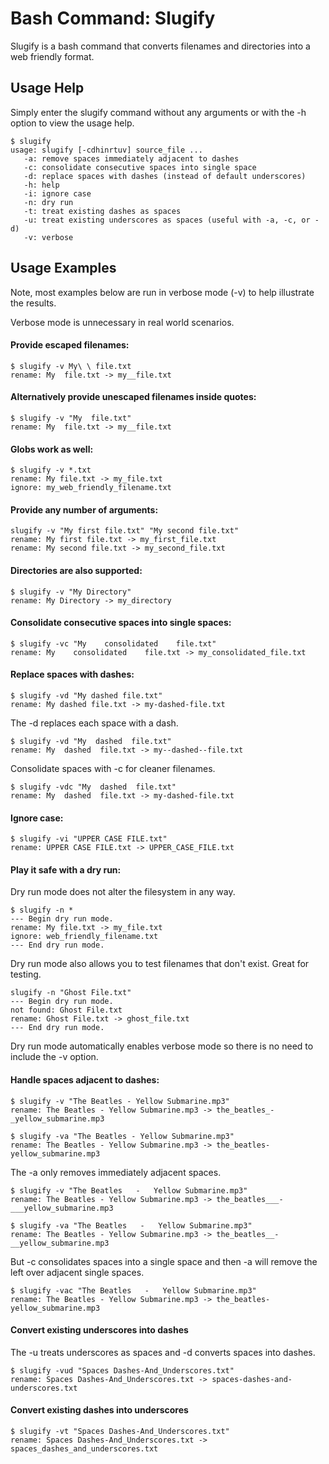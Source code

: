 # Bash Command: Slugify

Slugify is a bash command that converts filenames and directories into a web friendly format.

## Usage Help

Simply enter the slugify command without any arguments or with the -h option to view the usage help.

    $ slugify
    usage: slugify [-cdhinrtuv] source_file ...
       -a: remove spaces immediately adjacent to dashes
       -c: consolidate consecutive spaces into single space
       -d: replace spaces with dashes (instead of default underscores)
       -h: help
       -i: ignore case
       -n: dry run
       -t: treat existing dashes as spaces
       -u: treat existing underscores as spaces (useful with -a, -c, or -d)
       -v: verbose

## Usage Examples

Note, most examples below are run in verbose mode (-v) to help illustrate the results.

Verbose mode is unnecessary in real world scenarios.

#### Provide escaped filenames:

    $ slugify -v My\ \ file.txt
    rename: My  file.txt -> my__file.txt

#### Alternatively provide unescaped filenames inside quotes:

    $ slugify -v "My  file.txt"
    rename: My  file.txt -> my__file.txt

#### Globs work as well:

    $ slugify -v *.txt
    rename: My file.txt -> my_file.txt
    ignore: my_web_friendly_filename.txt

#### Provide any number of arguments:

    slugify -v "My first file.txt" "My second file.txt"
    rename: My first file.txt -> my_first_file.txt
    rename: My second file.txt -> my_second_file.txt

#### Directories are also supported:

    $ slugify -v "My Directory"
    rename: My Directory -> my_directory

#### Consolidate consecutive spaces into single spaces:

    $ slugify -vc "My    consolidated    file.txt"
    rename: My    consolidated    file.txt -> my_consolidated_file.txt

#### Replace spaces with dashes:

    $ slugify -vd "My dashed file.txt"
    rename: My dashed file.txt -> my-dashed-file.txt

The -d replaces each space with a dash.

    $ slugify -vd "My  dashed  file.txt"
    rename: My  dashed  file.txt -> my--dashed--file.txt

Consolidate spaces with -c for cleaner filenames.

    $ slugify -vdc "My  dashed  file.txt"
    rename: My  dashed  file.txt -> my-dashed-file.txt


#### Ignore case:

    $ slugify -vi "UPPER CASE FILE.txt"
    rename: UPPER CASE FILE.txt -> UPPER_CASE_FILE.txt

#### Play it safe with a dry run:

Dry run mode does not alter the filesystem in any way.

    $ slugify -n *
    --- Begin dry run mode.
    rename: My file.txt -> my_file.txt
    ignore: web_friendly_filename.txt
    --- End dry run mode.

Dry run mode also allows you to test filenames that don't exist. Great for testing.

    slugify -n "Ghost File.txt"
    --- Begin dry run mode.
    not found: Ghost File.txt
    rename: Ghost File.txt -> ghost_file.txt
    --- End dry run mode.

Dry run mode automatically enables verbose mode so there is no need to include the -v option.

#### Handle spaces adjacent to dashes:

    $ slugify -v "The Beatles - Yellow Submarine.mp3"
    rename: The Beatles - Yellow Submarine.mp3 -> the_beatles_-_yellow_submarine.mp3

    $ slugify -va "The Beatles - Yellow Submarine.mp3"
    rename: The Beatles - Yellow Submarine.mp3 -> the_beatles-yellow_submarine.mp3

The -a only removes immediately adjacent spaces.

    $ slugify -v "The Beatles   -   Yellow Submarine.mp3"
    rename: The Beatles - Yellow Submarine.mp3 -> the_beatles___-___yellow_submarine.mp3

    $ slugify -va "The Beatles   -   Yellow Submarine.mp3"
    rename: The Beatles - Yellow Submarine.mp3 -> the_beatles__-__yellow_submarine.mp3

But -c consolidates spaces into a single space and then -a will remove the left over adjacent single spaces.

    $ slugify -vac "The Beatles   -   Yellow Submarine.mp3"
    rename: The Beatles - Yellow Submarine.mp3 -> the_beatles-yellow_submarine.mp3

#### Convert existing underscores into dashes

The -u treats underscores as spaces and -d converts spaces into dashes.

    $ slugify -vud "Spaces Dashes-And_Underscores.txt"
    rename: Spaces Dashes-And_Underscores.txt -> spaces-dashes-and-underscores.txt

#### Convert existing dashes into underscores

    $ slugify -vt "Spaces Dashes-And_Underscores.txt"
    rename: Spaces Dashes-And_Underscores.txt -> spaces_dashes_and_underscores.txt

